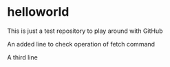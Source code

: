 # helloworld
This is just a test repository to play around with GitHub

An added line to check operation of fetch command

A third line
